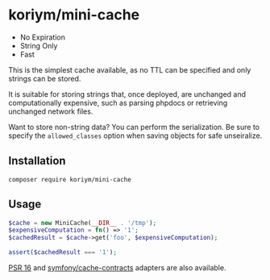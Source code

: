 # koriym/mini-cache

* No Expiration
* String Only
* Fast

This is the simplest cache available, as no TTL can be specified and only strings can be stored.

It is suitable for storing strings that, once deployed, are unchanged and computationally expensive, such as parsing phpdocs or retrieving unchanged network files.

Want to store non-string data? You can perform the serialization. Be sure to specify the `allowed_classes` option when saving objects for safe unseiralize.

## Installation

    composer require koriym/mini-cache

##  Usage

```php
$cache = new MiniCache(__DIR__ . '/tmp');
$expensiveComputation = fn() => '1';
$cachedResult = $cache->get('foo', $expensiveComputation);

assert($cachedResult === '1');
```

[PSR 16](https://www.php-fig.org/psr/psr-16/) and [symfony/cache-contracts](https://github.com/symfony/cache-contracts) adapters are also available.
